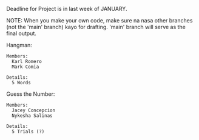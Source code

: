 
Deadline for Project is in last week of JANUARY.

NOTE: When you make your own code, make sure na nasa other branches (not the 'main' branch) kayo for drafting. 'main' branch will serve as the final output.

  Hangman:
  
    Members:
      Karl Romero
      Mark Comia

    Details:
      5 Words
    
  Guess the Number:
    
    Members:  
      Jacey Concepcion
      Nykesha Salinas
      
    Details:
      5 Trials (?)

